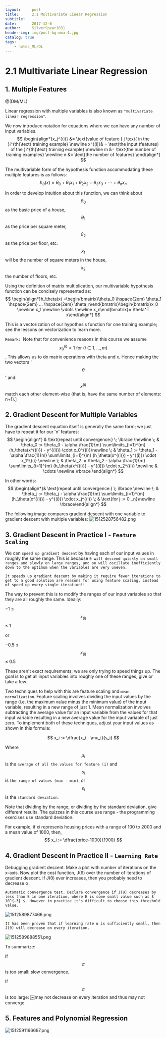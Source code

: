 ```yaml
---
layout:     post
title:      2.1 Multivariate Linear Regression
subtitle:   
date:       2017-12-6
author:     SilverSpear1031
header-img: img/post-bg-mma-4.jpg
catalog: true
tags:
    - notes_ML/DL
---
```


<script type="text/javascript" async src="https://cdn.mathjax.org/mathjax/latest/MathJax.js?config=TeX-MML-AM_CHTML"> </script>

# 2.1 Multivariate Linear Regression

## 1. Multiple Features

@(DM/ML)

Linear regression with multiple variables is also known as `"multivariate linear regression"`.

We now introduce notation for equations where we can have any number of input variables.
$$ \begin{align*}x_j^{(i)} &= \text{value of feature } j \text{ in the }i^{th}\text{ training example} \newline x^{(i)}& = \text{the input (features) of the }i^{th}\text{ training example} \newline m &= \text{the number of training examples} \newline n &= \text{the number of features} \end{align*} $$

The multivariable form of the hypothesis function accommodating these multiple features is as follows:
$$ h_\theta (x) = \theta_0 + \theta_1 x_1 + \theta_2 x_2 + \theta_3 x_3 + \cdots + \theta_n x_n $$

In order to develop intuition about this function, we can think about $$ \theta_0 $$ as the basic price of a house, $$ \theta_1 $$ as the price per square meter, $$ \theta_2 $$ as the price per floor, etc. $$ x_1 $$ will be the number of square meters in the house, $$ x_2 $$ the number of floors, etc.

Using the definition of matrix multiplication, our multivariable hypothesis function can be concisely represented as:
$$ \begin{align*}h_\theta(x) =\begin{bmatrix}\theta_0 \hspace{2em} \theta_1 \hspace{2em} ... \hspace{2em} \theta_n\end{bmatrix}\begin{bmatrix}x_0 \newline x_1 \newline \vdots \newline x_n\end{bmatrix}= \theta^T x\end{align*} $$

This is a vectorization of our hypothesis function for one training example; see the lessons on vectorization to learn more.

`Remark: `Note that for convenience reasons in this course we assume $$ x_{0}^{(i)} =1 \text{ for } (i\in { 1,\dots, m } ) $$. This allows us to do matrix operations with theta and x. Hence making the two vectors '$$ \theta $$' and $$ x^{(i)} $$ match each other element-wise (that is, have the same number of elements: n+1).]

## 2. Gradient Descent for Multiple Variables

The gradient descent equation itself is generally the same form; we just have to repeat it for our 'n' features:
$$ \begin{align*} & \text{repeat until convergence:} \; \lbrace \newline \; & \theta_0 := \theta_0 - \alpha \frac{1}{m} \sum\limits_{i=1}^{m} (h_\theta(x^{(i)}) - y^{(i)}) \cdot x_0^{(i)}\newline \; & \theta_1 := \theta_1 - \alpha \frac{1}{m} \sum\limits_{i=1}^{m} (h_\theta(x^{(i)}) - y^{(i)}) \cdot x_1^{(i)} \newline \; & \theta_2 := \theta_2 - \alpha \frac{1}{m} \sum\limits_{i=1}^{m} (h_\theta(x^{(i)}) - y^{(i)}) \cdot x_2^{(i)} \newline & \cdots \newline \rbrace \end{align*} $$

In other words:
$$ \begin{align*}& \text{repeat until convergence:} \; \lbrace \newline \; & \theta_j := \theta_j - \alpha \frac{1}{m} \sum\limits_{i=1}^{m} (h_\theta(x^{(i)}) - y^{(i)}) \cdot x_j^{(i)} \; & \text{for j := 0...n}\newline \rbrace\end{align*} $$

The following image compares gradient descent with one variable to gradient descent with multiple variables:
![1512528756482.png](http://45.77.14.203/Chevereto-Free/images/2017/12/25/1512528756482.png)

## 3. Gradient Descent in Practice I - `Feature Scaling`

We can `speed up gradient descent` by having each of our input values in roughly the same range. This is because `θ will descend quickly on small ranges and slowly on large ranges, and so will oscillate inefficiently down to the optimum when the variables are very uneven.`

`It speeds up gradient descent by making it require fewer iterations to get to a good solution are reasons for using feature scaling, instead of speed up every single iteration!!`

The way to prevent this is to modify the ranges of our input variables so that they are all roughly the same. Ideally:

−1 ≤ $$ x_{(i)} $$ ≤ 1

or

−0.5 ≤ $$ x_{(i)} $$ ≤ 0.5

These aren't exact requirements; we are only trying to speed things up. The goal is to get all input variables into roughly one of these ranges, give or take a few.

Two techniques to help with this are feature scaling and `mean normalization`. Feature scaling involves dividing the input values by the range (i.e. the maximum value minus the minimum value) of the input variable, resulting in a new range of just 1. Mean normalization involves subtracting the average value for an input variable from the values for that input variable resulting in a new average value for the input variable of just zero. To implement both of these techniques, adjust your input values as shown in this formula:

$$ x_i := \dfrac{x_i - \mu_i}{s_i} $$

Where $$ μ_i $$ is the `average of all the values for feature (i)` and $$ s_i $$ is `the range of values (max - min)`, or $$ s_i $$ is the `standard deviation`.

Note that dividing by the range, or dividing by the standard deviation, give different results. The quizzes in this course use range - the programming exercises use standard deviation.

For example, if xi represents housing prices with a range of 100 to 2000 and a mean value of 1000, then, 
$$ x_i := \dfrac{price-1000}{1900} $$

## 4. Gradient Descent in Practice II - `Learning Rate`
Debugging gradient descent. Make a plot with number of iterations on the x-axis. Now plot the cost function, J(θ) over the number of iterations of gradient descent. If J(θ) ever increases, then you probably need to decrease α.

`Automatic convergence test. Declare convergence if J(θ) decreases by less than E in one iteration, where E is some small value such as $ 10^{−3} $. However in practice it's difficult to choose this threshold value.`

![1512589877466.png](http://45.77.14.203/Chevereto-Free/images/2017/12/25/1512589877466.png)

`It has been proven that if learning rate α is sufficiently small, then J(θ) will decrease on every iteration.`

![1512589888551.png](http://45.77.14.203/Chevereto-Free/images/2017/12/25/1512589888551.png)

To summarize:

If $$ \alpha $$ is too small: slow convergence.

If $$ \alpha $$ is too large: ￼may not decrease on every iteration and thus may not converge.

## 5. Features and Polynomial Regression

![1512591166697.png](http://45.77.14.203/Chevereto-Free/images/2017/12/25/1512591166697.png)

